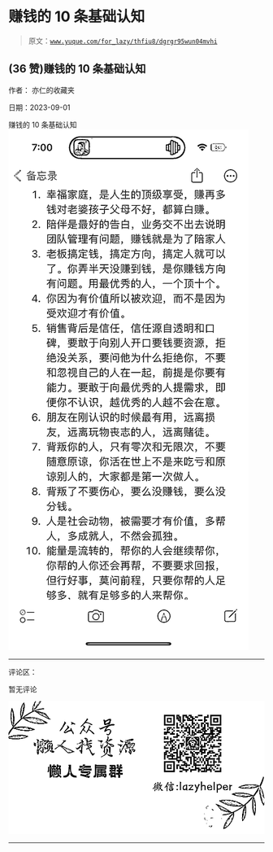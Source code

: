 # 赚钱的 10 条基础认知

> 原文：[`www.yuque.com/for_lazy/thfiu8/dgrgr95wun04mvhi`](https://www.yuque.com/for_lazy/thfiu8/dgrgr95wun04mvhi)

## (36 赞)赚钱的 10 条基础认知

作者： 亦仁的收藏夹

日期：2023-09-01

赚钱的 10 条基础认知![](img/0ffc98b2cedb901aea805cdec1757371.png)

* * *

评论区：

暂无评论

![](img/1c37d505930596d12a88ab23e11aa07a.png)

* * *